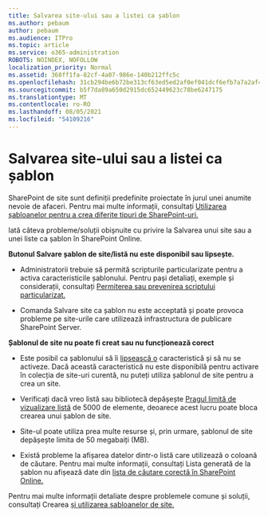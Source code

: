 ```yaml
---
title: Salvarea site-ului sau a listei ca șablon
ms.author: pebaum
author: pebaum
ms.audience: ITPro
ms.topic: article
ms.service: o365-administration
ROBOTS: NOINDEX, NOFOLLOW
localization_priority: Normal
ms.assetid: 368ff1fa-82cf-4a07-986e-140b212ffc5c
ms.openlocfilehash: 31cb294be6b72be313cf63ed5ed2af0ef041dcf6efb7a7a2af4e1b6a9a149c43
ms.sourcegitcommit: b5f7da89a650d2915dc652449623c78be6247175
ms.translationtype: MT
ms.contentlocale: ro-RO
ms.lasthandoff: 08/05/2021
ms.locfileid: "54109216"
---
```

# <a name="save-site-or-list-as-a-template"></a>Salvarea site-ului sau a listei ca șablon

SharePoint de site sunt definiții predefinite proiectate în jurul unei anumite nevoie de afaceri. Pentru mai multe informații, consultați [Utilizarea șabloanelor pentru a crea diferite tipuri de SharePoint-uri.](https://support.office.com/article/using-templates-to-create-different-kinds-of-sharepoint-sites-449eccec-ff99-4cf3-b62e-dcfee37e8da4)

Iată câteva probleme/soluții obișnuite cu privire la Salvarea unui site sau a unei liste ca șablon în SharePoint Online.

**Butonul Salvare șablon de site/listă nu este disponibil sau lipsește.** 

- Administratorii trebuie să permită scripturile particularizate pentru a activa caracteristicile șablonului. Pentru pași detaliați, exemple și considerații, consultați [Permiterea sau prevenirea scriptului particularizat.](https://docs.microsoft.com/sharepoint/allow-or-prevent-custom-script)


- Comanda Salvare site ca șablon nu este acceptată și poate provoca probleme pe site-urile care utilizează infrastructura de publicare SharePoint Server.


**Șablonul de site nu poate fi creat sau nu funcționează corect**

- Este posibil ca șablonului să îi [lipsească o](https://social.technet.microsoft.com/wiki/contents/articles/14423.sharepoint-2013-existing-features-guid.aspx) caracteristică și să nu se activeze. Dacă această caracteristică nu este disponibilă pentru activare în colecția de site-uri curentă, nu puteți utiliza șablonul de site pentru a crea un site.


- Verificați dacă vreo listă sau bibliotecă depășește [Pragul limită de vizualizare listă](https://support.office.com/article/Manage-large-lists-and-libraries-in-SharePoint-B8588DAE-9387-48C2-9248-C24122F07C59) de 5000 de elemente, deoarece acest lucru poate bloca crearea unui șablon de site.


- Site-ul poate utiliza prea multe resurse și, prin urmare, șablonul de site depășește limita de 50 megabaiți (MB).


- Există probleme la afișarea datelor dintr-o listă care utilizează o coloană de căutare. Pentru mai multe informații, consultați Lista generată de la șablon nu afișează date din [lista de căutare corectă în SharePoint Online.](https://docs.microsoft.com/sharepoint/support/lists-and-libraries/template-generated-list-incorrect-data)


Pentru mai multe informații detaliate despre problemele comune și soluții, consultați Crearea [și utilizarea șabloanelor de site.](https://support.office.com/article/Create-and-use-site-templates-60371B0F-00E0-4C49-A844-34759EBDD989)

